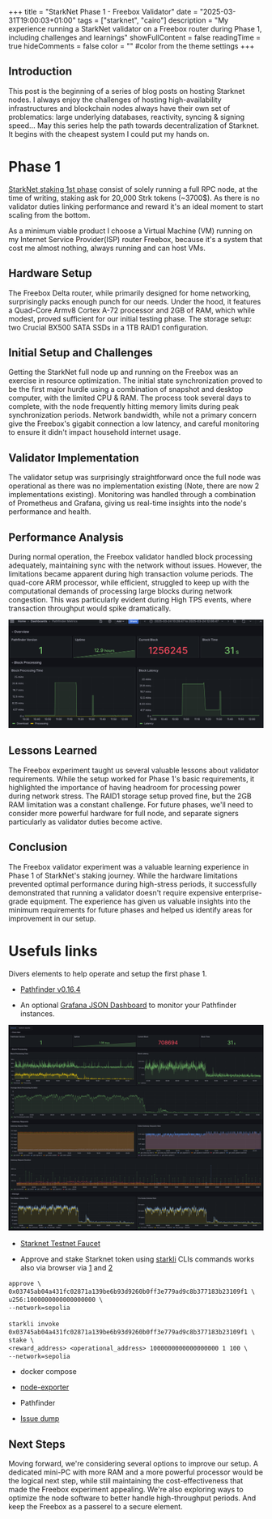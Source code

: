 +++
title = "StarkNet Phase 1 - Freebox Validator"
date = "2025-03-31T19:00:03+01:00"
tags = ["starknet", "cairo"]
description = "My experience running a StarkNet validator on a Freebox router during Phase 1, including challenges and learnings"
showFullContent = false
readingTime = true
hideComments = false
color = "" #color from the theme settings
+++

## Introduction

This post is the beginning of a series of blog posts on hosting Starknet nodes. I always enjoy the challenges of hosting high-availability infrastructures and blockchain nodes always have their own set of problematics: large underlying databases, reactivity, syncing & signing speed... May this series help the path towards decentralization of Starknet. It begins with the cheapest system I could put my hands on.

# Phase 1

[StarkNet staking 1st phase](https://www.starknet.io/blog/staking-phase-1/) consist of solely running a full RPC node, at the time of writing, staking ask for 20_000 Strk tokens (~3700$). As there is no validator duties linking performance and reward it's an ideal moment to start scaling from the bottom.

As a minimum viable product I choose a Virtual Machine (VM) running on my Internet Service Provider(ISP) router Freebox, because it's a system that cost me almost nothing, always running and can host VMs.

## Hardware Setup

The Freebox Delta router, while primarily designed for home networking, surprisingly packs enough punch for our needs. Under the hood, it features a Quad-Core Armv8 Cortex A-72 processor and 2GB of RAM, which while modest, proved sufficient for our initial testing phase. The storage setup: two Crucial BX500 SATA SSDs in a 1TB RAID1 configuration.

## Initial Setup and Challenges

Getting the StarkNet full node up and running on the Freebox was an exercise in resource optimization. The initial state synchronization proved to be the first major hurdle using a combination of snapshot and desktop computer, with the limited CPU & RAM. The process took several days to complete, with the node frequently hitting memory limits during peak synchronization periods. Network bandwidth, while not a primary concern give the Freebox's gigabit connection a low latency, and careful monitoring to ensure it didn't impact household internet usage.

## Validator Implementation

The validator setup was surprisingly straightforward once the full node was operational as there was no implementation existing (Note, there are now 2 implementations existing). Monitoring was handled through a combination of Prometheus and Grafana, giving us real-time insights into the node's performance and health.

## Performance Analysis

During normal operation, the Freebox validator handled block processing adequately, maintaining sync with the network without issues. However, the limitations became apparent during high transaction volume periods. The quad-core ARM processor, while efficient, struggled to keep up with the computational demands of processing large blocks during network congestion. This was particularly evident during High TPS events, where transaction throughput would spike dramatically.

![](/img/posts/starknet-p1/rpc-grafana-head.png)

## Lessons Learned

The Freebox experiment taught us several valuable lessons about validator requirements. While the setup worked for Phase 1's basic requirements, it highlighted the importance of having headroom for processing power during network stress. The RAID1 storage setup proved fine, but the 2GB RAM limitation was a constant challenge. For future phases, we'll need to consider more powerful hardware for full node, and separate signers particularly as validator duties become active.

## Conclusion

The Freebox validator experiment was a valuable learning experience in Phase 1 of StarkNet's staking journey. While the hardware limitations prevented optimal performance during high-stress periods, it successfully demonstrated that running a validator doesn't require expensive enterprise-grade equipment. The experience has given us valuable insights into the minimum requirements for future phases and helped us identify areas for improvement in our setup.

# Usefuls links

Divers elements to help operate and setup the first phase 1.

 - [Pathfinder v0.16.4](https://gist.github.com/Magicking/422a868e446564912eaa3f362b44f62f)

- An optional [Grafana JSON Dashboard](https://gist.github.com/Magicking/73cc2802da9cd6c76905dac670b72cac) to monitor your Pathfinder instances.

![](/img/posts/starknet-p1/pathfinder-metrics.png)

- [Starknet Testnet Faucet](https://starknet-faucet.vercel.app/)

- Approve and stake Starknet token using [starkli](https://book.starkli.rs/installation#install-from-source) CLIs commands works also via browser via [1](https://sepolia.starkscan.co/token/0x04718f5a0fc34cc1af16a1cdee98ffb20c31f5cd61d6ab07201858f4287c938d#read-write-contract-sub-write) and [2](https://sepolia.starkscan.co/contract/0x03745ab04a431fc02871a139be6b93d9260b0ff3e779ad9c8b377183b23109f1#read-write-contract-sub-write)

```starkli invoke 0x04718f5a0fc34cc1af16a1cdee98ffb20c31f5cd61d6ab07201858f4287c938d \
approve \
0x03745ab04a431fc02871a139be6b93d9260b0ff3e779ad9c8b377183b23109f1 \
u256:1000000000000000000 \
--network=sepolia

starkli invoke 0x03745ab04a431fc02871a139be6b93d9260b0ff3e779ad9c8b377183b23109f1 \
stake \
<reward_address> <operational_address> 1000000000000000000 1 100 \
--network=sepolia
```

- docker compose
 - [node-exporter](https://hub.docker.com/r/prom/node-exporter)
 - Pathfinder

 - [Issue dump](https://github.com/Magicking/aarch64-starknet-validator/issues/1)

## Next Steps

Moving forward, we're considering several options to improve our setup. A dedicated mini-PC with more RAM and a more powerful processor would be the logical next step, while still maintaining the cost-effectiveness that made the Freebox experiment appealing. We're also exploring ways to optimize the node software to better handle high-throughput periods. And keep the Freebox as a passerel to a secure element.

